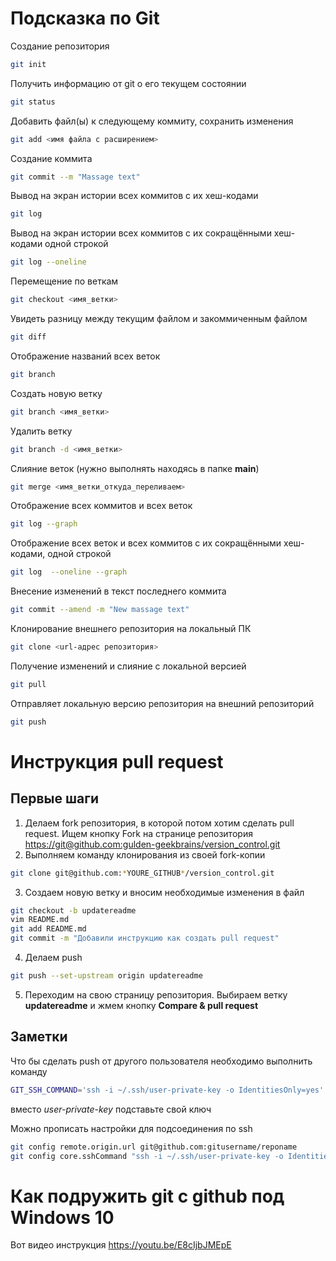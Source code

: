 # Подсказка по Git

Создание репозитория
```sh
git init
```

Получить информацию от git о его текущем состоянии
```sh
git status
```

Добавить файл(ы) к следующему коммиту, сохранить изменения
```sh 
git add <имя файла с расширением>
```

Создание коммита
```sh
git commit --m "Massage text"
```

Вывод на экран истории всех коммитов с их хеш-кодами
```sh
git log
```

Вывод на экран истории всех коммитов с их сокращёнными хеш-кодами одной строкой
```sh
git log --oneline
```

Перемещение по веткам
```sh
git checkout <имя_ветки>
```

Увидеть разницу между текущим файлом и закоммиченным файлом
```sh
git diff
```

Отображение названий всех веток
```sh
git branch
```

Создать новую ветку
```sh
git branch <имя_ветки>
```

Удалить ветку
```sh
git branch -d <имя_ветки>
```

Слияние веток (нужно выполнять находясь в папке  **main**) 
```sh
git merge <имя_ветки_откуда_переливаем>
```

Отображение всех коммитов и всех веток
```sh
git log --graph
```

Отображение всех веток и всех коммитов c их сокращёнными хеш-кодами, одной строкой
```sh
git log  --oneline --graph
```

Внесение изменений в текст последнего коммита
```sh
git commit --amend -m "New massage text"
```

Клонирование внешнего репозитория на
локальный ПК
```sh
git clone <url-адрес репозитория>
```

Получение изменений и слияние с локальной версией
```sh
git pull
```

Отправляет локальную версию репозитория на внешний репозиторий
```sh
git push
```

# Инструкция pull request

## Первые шаги

1. Делаем fork репозитория, в которой потом хотим сделать pull request. Ищем кнопку Fork на странице репозитория <https://git@github.com:gulden-geekbrains/version_control.git>
2. Выполняем команду клонирования из своей fork-копии
```sh
git clone git@github.com:*YOURE_GITHUB*/version_control.git
```
3. Создаем новую ветку и вносим необходимые изменения в файл
```sh
git checkout -b updatereadme
vim README.md
git add README.md
git commit -m "Добавили инструкцию как создать pull request"
```
4. Делаем push  
```sh
git push --set-upstream origin updatereadme
```
5. Переходим на свою страницу репозитория. Выбираем ветку **updatereadme** и жмем кнопку **Compare & pull request**

## Заметки

Что бы сделать push от другого пользователя необходимо выполнить команду
```sh
GIT_SSH_COMMAND='ssh -i ~/.ssh/user-private-key -o IdentitiesOnly=yes' git push git@github.com:gulden-geekbrains/version_control.git
```

вместо *user-private-key* подставьте свой ключ

Можно прописать настройки для подсоединения по ssh
```sh
git config remote.origin.url git@github.com:gitusername/reponame
git config core.sshCommand "ssh -i ~/.ssh/user-private-key -o IdentitiesOnly=yes"
```
# Как подружить git с github под Windows 10

Вот видео инструкция https://youtu.be/E8cIjbJMEpE
